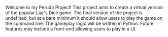 Welcome to my Perudo Project!
This project aims to create a virtual version of the popular Liar's Dice game. 
The final version of the project is undefined, but at a bare minimum it should allow users to play the game on the command line. 
The gameplay logic will be written in Python. Future features may include a front-end allowing users to play in a UI.